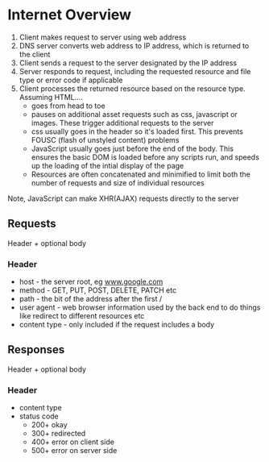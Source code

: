 # Internet Overview

1. Client makes request to server using web address
2. DNS server converts web address to IP address, which is returned to the client
3. Client sends a request to the server designated by the IP address
4. Server responds to request, including the requested resource and file type or error code if applicable
5. Client processes the returned resource based on the resource type. Assuming HTML....
   - goes from head to toe
   - pauses on additional asset requests such as css, javascript or images. These trigger additional requests to the server
   - css usually goes in the header so it's loaded first. This prevents FOUSC (flash of unstyled content) problems
   - JavaScript usually goes just before the end of the body. This ensures the basic DOM is loaded before any scripts run, and speeds up the loading of the intial display of the page
   - Resources are often concatenated and minimified to limit both the number of requests and size of individual resources

Note, JavaScript can make XHR(AJAX) requests directly to the server

## Requests

Header + optional body

### Header

- host - the server root, eg www.google.com
- method - GET, PUT, POST, DELETE, PATCH etc
- path - the bit of the address after the first /
- user agent - web browser information used by the back end to do things like redirect to different resources etc
- content type - only included if the request includes a body

## Responses

Header + optional body

### Header

- content type
- status code
  - 200+ okay
  - 300+ redirected
  - 400+ error on client side
  - 500+ error on server side
